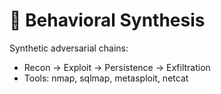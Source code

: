# 🧬 Behavioral Synthesis

Synthetic adversarial chains:
- Recon → Exploit → Persistence → Exfiltration
- Tools: nmap, sqlmap, metasploit, netcat
